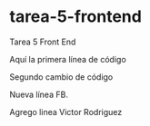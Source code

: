 # tarea-5-frontend
Tarea 5 Front End

Aquí la primera línea de código

Segundo cambio de código

Nueva línea FB.

Agrego linea Victor Rodriguez